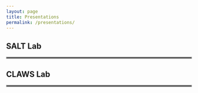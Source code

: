 ```yaml
---
layout: page
title: Presentations
permalink: /presentations/
---
```


## SALT Lab
<hr style="border:2px solid gray; margin-bottom: 10.0px">

## CLAWS Lab
<hr style="border:2px solid gray; margin-bottom: 10.0px">

